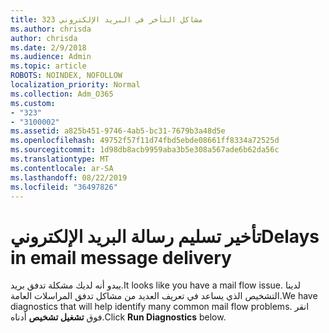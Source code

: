 ```yaml
---
title: 323 مشاكل التأخر في البريد الإلكتروني
ms.author: chrisda
author: chrisda
ms.date: 2/9/2018
ms.audience: Admin
ms.topic: article
ROBOTS: NOINDEX, NOFOLLOW
localization_priority: Normal
ms.collection: Adm_O365
ms.custom:
- "323"
- "3100002"
ms.assetid: a825b451-9746-4ab5-bc31-7679b3a48d5e
ms.openlocfilehash: 49752f57f11d74fbd5ebde08661ff8334a72525d
ms.sourcegitcommit: 1d98db8acb9959aba3b5e308a567ade6b62da56c
ms.translationtype: MT
ms.contentlocale: ar-SA
ms.lasthandoff: 08/22/2019
ms.locfileid: "36497826"
---
```

# <a name="delays-in-email-message-delivery"></a><span data-ttu-id="92cfd-102">تأخير تسليم رسالة البريد الإلكتروني</span><span class="sxs-lookup"><span data-stu-id="92cfd-102">Delays in email message delivery</span></span>

<span data-ttu-id="92cfd-103">يبدو أنه لديك مشكلة تدفق بريد.</span><span class="sxs-lookup"><span data-stu-id="92cfd-103">It looks like you have a mail flow issue.</span></span> <span data-ttu-id="92cfd-104">لدينا التشخيص الذي يساعد في تعريف العديد من مشاكل تدفق المراسلات العامة.</span><span class="sxs-lookup"><span data-stu-id="92cfd-104">We have diagnostics that will help identify many common mail flow problems.</span></span> <span data-ttu-id="92cfd-105">انقر فوق **تشغيل تشخيص** أدناه.</span><span class="sxs-lookup"><span data-stu-id="92cfd-105">Click **Run Diagnostics** below.</span></span>
